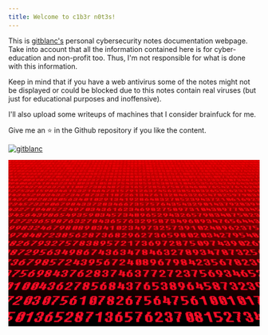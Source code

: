 ```yaml
---
title: Welcome to c1b3r n0t3s!
---
```


This is [gitblanc's](https://github.com/gitblanc/) personal cybersecurity notes documentation webpage. Take into account that all the information contained here is for cyber-education and non-profit too. Thus, I'm not responsible for what is done with this information.

Keep in mind that if you have a web antivirus some of the notes might not be displayed or could be blocked due to this notes contain real viruses (but just for educational purposes and inoffensive).

I'll also upload some writeups of machines that I consider brainfuck for me.

Give me an ⭐️ in the Github repository if you like the content.

<script src="https://tryhackme.com/badge/943872"></script>

[ ![gitblanc](https://www.hackthebox.eu/badge/image/1842544)](https://www.hackthebox.eu/home/users/profile/1842544)


![banner](banner.jpg)
